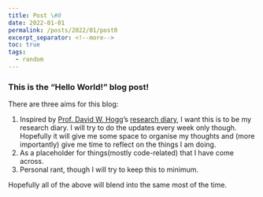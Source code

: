 ```yaml
---
title: Post \#0
date: 2022-01-01
permalink: /posts/2022/01/post0
excerpt_separator: <!--more-->
toc: true
tags:
  - random
---
```


### This is the “Hello World!” blog post!

There are three aims for this blog:

<!--more-->

1. Inspired by  [Prof. David W. Hogg](https://cosmo.nyu.edu/hogg/)’s [research diary](http://hoggresearch.blogspot.com/), I want this is to be my research diary. I will try to do the updates every week only though. Hopefully it will give me some space to organise my thoughts and (more importantly) give me time to reflect on the things I am doing.
2. As a placeholder for things(mostly code-related) that I have come across.
3. Personal rant, though I will try to keep this to minimum.

Hopefully all  of the above will blend into the same most of the time.
